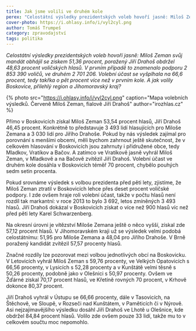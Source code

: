 ```yaml
---
title: Jak jsme volili ve druhém kole
perex: "Celostátní výsledky prezidentských voleb hovoří jasně: Miloš Zeman svůj mandát obhájil se ziskem 51,36 procent, poražený Jiří Drahoš obdržel 48,63 procent voličských hlasů. Volební účast se vyšplhala na 66,6 procent. A jak volily Boskovice, přilehlý region a Jihomoravský kraj?"
cover-photo: https://i.ohlasy.info/i/vyl2cyl.png
author: Tomáš Trumpeš
category: zpravodajství
tags: politika
---
```


*Celostátní výsledky prezidentských voleb hovoří jasně: Miloš Zeman svůj mandát obhájil se ziskem 51,36 procent, poražený Jiří Drahoš obdržel 48,63 procent voličských hlasů. V prvním případě to znamenalo podporu 2 853 390 voličů, ve druhém 2 701 206. Volební účast se vyšplhala na 66,6 procent, tedy takřka o pět procent více než v prvním kole. A jak volily Boskovice, přilehlý region a Jihomoravský kraj?*

{% photo src="https://i.ohlasy.info/i/vyl2cyl.png" caption="Mapa volebních výsledků. Červeně Miloš Zeman, fialově Jiří Drahoš" author="irozhlas.cz" %}

Přímo v Boskovicích získal Miloš Zeman 53,54 procent hlasů, Jiří Drahoš 46,45 procent. Konkrétně to představuje 3 493 lidí hlasujících pro Miloše Zemana a 3 030 lidí pro Jiřího Drahoše. Pokud by nás výsledek zajímal pro porovnání s menšími obcemi, měli bychom zahrnout ještě skutečnost, že v celkovém hlasování v Boskovicích jsou zahrnuty i přidružené obce, tedy Mladkov, Vratíkov a Bačov. A zatímco ve Vratíkově jasně vyhrál Miloš Zeman, v Mladkově a na Bačově zvítězil Jiří Drahoš. Volební účast ve druhém kole dosáhla v Boskovicích téměř 70 procent, chybělo pouhých sedm setin procenta.

Pokud srovnáme výsledek s volbou prezidenta před pěti lety, zjistíme, že Miloš Zeman ztratil v Boskovicích lehce přes deset procent voličské podpory. I zde ovšem hraje roli volební účast, takže v počtu hlasů není rozdíl tak markantní: v roce 2013 to bylo 3 692, letos zmíněných 3 493 hlasů. Jiří Drahoš dokázal v Boskovicích získat o více než 900 hlasů víc než před pěti lety Karel Schwarzenberg.

Na okresní úrovni je vítězství Miloše Zemana ještě o něco vyšší, získal zde 57,12 procent hlasů. V Jihomoravském kraji už se výsledek velmi podobá celostátnímu: 51,95 pro Miloše Zemana a 48,04 pro Jiřího Drahoše. V Brně poražený kandidát zvítězil 57,57 procenty hlasů.

Značné rozdíly lze pozorovat mezi volbou jednotlivých obcí na Boskovicku. V Letovicích vyhrál Miloš Zeman s 59,76 procenty, ve Velkých Opatovicích s 66,56 procenty, v Lysicích s 52,28 procenty a v Kunštátě velmi těsně s 50,26 procenty, podobně jako v Olešnici s 50,97 procenty. Ovšem ve Žďárné získal 70,17 procent hlasů, ve Křetíně rovných 70 procent, v Krhově dokonce 80,37 procent.

Jiří Drahoš vyhrál v Ústupu se 66,66 procenty, dále v Tasovicích, na Štěchově, ve Sloupě, v Rozseči nad Kunštátem, v Paměticích či v Nýrově. Asi nejzajímavějšího výsledku dosáhl Jiří Drahoš ve Lhotě u Olešnice, kde obdržel 84,84 procent hlasů. Volilo zde ovšem pouze 33 lidí, takže mu to v celkovém součtu moc nepomohlo.
